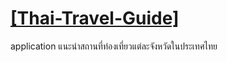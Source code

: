 # [\[Thai-Travel-Guide\]](https://github.com/Paniti101/Thai-Travel-Guide)
application แนะนำสถานที่ท่องเที่ยวแต่ละจังหวัดในประเทศไทย
